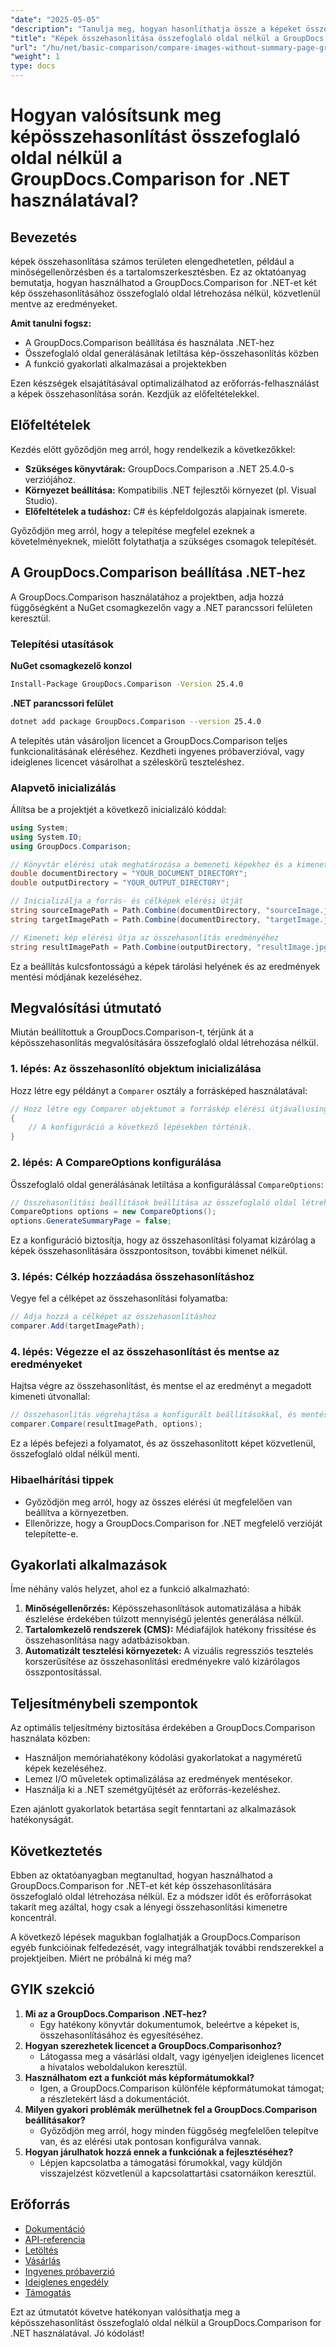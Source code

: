 ```yaml
---
"date": "2025-05-05"
"description": "Tanulja meg, hogyan hasonlíthatja össze a képeket összefoglaló oldal létrehozása nélkül a GroupDocs.Comparison for .NET segítségével. Hatékonyan egyszerűsítheti munkafolyamatait."
"title": "Képek összehasonlítása összefoglaló oldal nélkül a GroupDocs.Comparison for .NET használatával"
"url": "/hu/net/basic-comparison/compare-images-without-summary-page-groupdocs-net/"
"weight": 1
type: docs
---
```

# Hogyan valósítsunk meg képösszehasonlítást összefoglaló oldal nélkül a GroupDocs.Comparison for .NET használatával?

## Bevezetés

képek összehasonlítása számos területen elengedhetetlen, például a minőségellenőrzésben és a tartalomszerkesztésben. Ez az oktatóanyag bemutatja, hogyan használhatod a GroupDocs.Comparison for .NET-et két kép összehasonlításához összefoglaló oldal létrehozása nélkül, közvetlenül mentve az eredményeket.

**Amit tanulni fogsz:**
- A GroupDocs.Comparison beállítása és használata .NET-hez
- Összefoglaló oldal generálásának letiltása kép-összehasonlítás közben
- A funkció gyakorlati alkalmazásai a projektekben

Ezen készségek elsajátításával optimalizálhatod az erőforrás-felhasználást a képek összehasonlítása során. Kezdjük az előfeltételekkel.

## Előfeltételek

Kezdés előtt győződjön meg arról, hogy rendelkezik a következőkkel:
- **Szükséges könyvtárak:** GroupDocs.Comparison a .NET 25.4.0-s verziójához.
- **Környezet beállítása:** Kompatibilis .NET fejlesztői környezet (pl. Visual Studio).
- **Előfeltételek a tudáshoz:** C# és képfeldolgozás alapjainak ismerete.

Győződjön meg arról, hogy a telepítése megfelel ezeknek a követelményeknek, mielőtt folytathatja a szükséges csomagok telepítését.

## A GroupDocs.Comparison beállítása .NET-hez

A GroupDocs.Comparison használatához a projektben, adja hozzá függőségként a NuGet csomagkezelőn vagy a .NET parancssori felületen keresztül.

### Telepítési utasítások

**NuGet csomagkezelő konzol**
```bash
Install-Package GroupDocs.Comparison -Version 25.4.0
```

**.NET parancssori felület**
```bash
dotnet add package GroupDocs.Comparison --version 25.4.0
```

A telepítés után vásároljon licencet a GroupDocs.Comparison teljes funkcionalitásának eléréséhez. Kezdheti ingyenes próbaverzióval, vagy ideiglenes licencet vásárolhat a széleskörű teszteléshez.

### Alapvető inicializálás

Állítsa be a projektjét a következő inicializáló kóddal:

```csharp
using System;
using System.IO;
using GroupDocs.Comparison;

// Könyvtár elérési utak meghatározása a bemeneti képekhez és a kimeneti eredményekhez
double documentDirectory = "YOUR_DOCUMENT_DIRECTORY";
double outputDirectory = "YOUR_OUTPUT_DIRECTORY";

// Inicializálja a forrás- és célképek elérési útját
string sourceImagePath = Path.Combine(documentDirectory, "sourceImage.jpg");
string targetImagePath = Path.Combine(documentDirectory, "targetImage.jpg");

// Kimeneti kép elérési útja az összehasonlítás eredményéhez
string resultImagePath = Path.Combine(outputDirectory, "resultImage.jpg");
```

Ez a beállítás kulcsfontosságú a képek tárolási helyének és az eredmények mentési módjának kezeléséhez.

## Megvalósítási útmutató

Miután beállítottuk a GroupDocs.Comparison-t, térjünk át a képösszehasonlítás megvalósítására összefoglaló oldal létrehozása nélkül.

### 1. lépés: Az összehasonlító objektum inicializálása

Hozz létre egy példányt a `Comparer` osztály a forrásképed használatával:

```csharp
// Hozz létre egy Comparer objektumot a forráskép elérési útjával\using (Comparer comparer = new Comparer(sourceImagePath))
{
    // A konfiguráció a következő lépésekben történik.
}
```

### 2. lépés: A CompareOptions konfigurálása

Összefoglaló oldal generálásának letiltása a konfigurálással `CompareOptions`:

```csharp
// Összehasonlítási beállítások beállítása az összefoglaló oldal létrehozásának elkerülése érdekében
CompareOptions options = new CompareOptions();
options.GenerateSummaryPage = false;
```

Ez a konfiguráció biztosítja, hogy az összehasonlítási folyamat kizárólag a képek összehasonlítására összpontosítson, további kimenet nélkül.

### 3. lépés: Célkép hozzáadása összehasonlításhoz

Vegye fel a célképet az összehasonlítási folyamatba:

```csharp
// Adja hozzá a célképet az összehasonlításhoz
comparer.Add(targetImagePath);
```

### 4. lépés: Végezze el az összehasonlítást és mentse az eredményeket

Hajtsa végre az összehasonlítást, és mentse el az eredményt a megadott kimeneti útvonallal:

```csharp
// Összehasonlítás végrehajtása a konfigurált beállításokkal, és mentés az eredmény elérési útjára
comparer.Compare(resultImagePath, options);
```

Ez a lépés befejezi a folyamatot, és az összehasonlított képet közvetlenül, összefoglaló oldal nélkül menti.

### Hibaelhárítási tippek

- Győződjön meg arról, hogy az összes elérési út megfelelően van beállítva a környezetben.
- Ellenőrizze, hogy a GroupDocs.Comparison for .NET megfelelő verzióját telepítette-e.

## Gyakorlati alkalmazások

Íme néhány valós helyzet, ahol ez a funkció alkalmazható:
1. **Minőségellenőrzés:** Képösszehasonlítások automatizálása a hibák észlelése érdekében túlzott mennyiségű jelentés generálása nélkül.
2. **Tartalomkezelő rendszerek (CMS):** Médiafájlok hatékony frissítése és összehasonlítása nagy adatbázisokban.
3. **Automatizált tesztelési környezetek:** A vizuális regressziós tesztelés korszerűsítése az összehasonlítási eredményekre való kizárólagos összpontosítással.

## Teljesítménybeli szempontok

Az optimális teljesítmény biztosítása érdekében a GroupDocs.Comparison használata közben:
- Használjon memóriahatékony kódolási gyakorlatokat a nagyméretű képek kezeléséhez.
- Lemez I/O műveletek optimalizálása az eredmények mentésekor.
- Használja ki a .NET szemétgyűjtését az erőforrás-kezeléshez.

Ezen ajánlott gyakorlatok betartása segít fenntartani az alkalmazások hatékonyságát.

## Következtetés

Ebben az oktatóanyagban megtanultad, hogyan használhatod a GroupDocs.Comparison for .NET-et két kép összehasonlítására összefoglaló oldal létrehozása nélkül. Ez a módszer időt és erőforrásokat takarít meg azáltal, hogy csak a lényegi összehasonlítási kimenetre koncentrál.

A következő lépések magukban foglalhatják a GroupDocs.Comparison egyéb funkcióinak felfedezését, vagy integrálhatják további rendszerekkel a projektjeiben. Miért ne próbálná ki még ma?

## GYIK szekció

1. **Mi az a GroupDocs.Comparison .NET-hez?**
   - Egy hatékony könyvtár dokumentumok, beleértve a képeket is, összehasonlításához és egyesítéséhez.
2. **Hogyan szerezhetek licencet a GroupDocs.Comparisonhoz?**
   - Látogassa meg a vásárlási oldalt, vagy igényeljen ideiglenes licencet a hivatalos weboldalukon keresztül.
3. **Használhatom ezt a funkciót más képformátumokkal?**
   - Igen, a GroupDocs.Comparison különféle képformátumokat támogat; a részletekért lásd a dokumentációt.
4. **Milyen gyakori problémák merülhetnek fel a GroupDocs.Comparison beállításakor?**
   - Győződjön meg arról, hogy minden függőség megfelelően telepítve van, és az elérési utak pontosan konfigurálva vannak.
5. **Hogyan járulhatok hozzá ennek a funkciónak a fejlesztéséhez?**
   - Lépjen kapcsolatba a támogatási fórumokkal, vagy küldjön visszajelzést közvetlenül a kapcsolattartási csatornáikon keresztül.

## Erőforrás

- [Dokumentáció](https://docs.groupdocs.com/comparison/net/)
- [API-referencia](https://reference.groupdocs.com/comparison/net/)
- [Letöltés](https://releases.groupdocs.com/comparison/net/)
- [Vásárlás](https://purchase.groupdocs.com/buy)
- [Ingyenes próbaverzió](https://releases.groupdocs.com/comparison/net/)
- [Ideiglenes engedély](https://purchase.groupdocs.com/temporary-license/)
- [Támogatás](https://forum.groupdocs.com/c/comparison/)

Ezt az útmutatót követve hatékonyan valósíthatja meg a képösszehasonlítást összefoglaló oldal nélkül a GroupDocs.Comparison for .NET használatával. Jó kódolást!